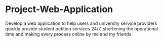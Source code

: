 # Project-Web-Application
Develop a web application to help users and university service providers quickly provide student petition services 24/7, shortening the operational time and making every process online by me and my friends

